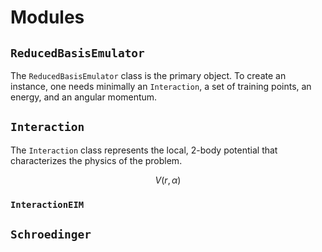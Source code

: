 # Modules

## `ReducedBasisEmulator`

The `ReducedBasisEmulator` class is the primary object. To create an instance,
one needs minimally an `Interaction`, a set of training points, an energy, and
an angular momentum.

## `Interaction`

The `Interaction` class represents the local, 2-body potential that
characterizes the physics of the problem.

$$
V(r,\alpha)
$$

### `InteractionEIM`

## `Schroedinger`